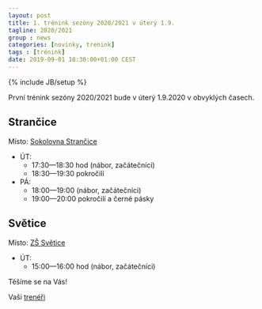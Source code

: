 ```yaml
---
layout: post
title: 1. trénink sezóny 2020/2021 v úterý 1.9.
tagline: 2020/2021
group : news
categories: [novinky, trenink]
tags : [trénink]
date: 2019-09-01 18:30:00+01:00 CEST
---
```


{% include JB/setup %}

První trénink sezóny 2020/2021 bude v úterý 1.9.2020 v obvyklých časech.

## Strančice

Místo: [Sokolovna Strančice](/kontakt)

- ÚT:
  - 17:30&mdash;18:30 hod (nábor, začátečníci)
  - 18:30&mdash;19:30 pokročilí
- PÁ:
  - 18:00&mdash;19:00 (nábor, začátečníci)
  - 19:00&mdash;20:00 pokročilí a černé pásky

## Světice

Místo: [ZŠ Světice](/kontakt)

- ÚT:
  - 15:00&mdash;16:00 hod (nábor, začátečníci)

Těšíme se na Vás!

Vaši [trenéři][1]

[1]: http://taekwondo-strancice.cz/treneri/
